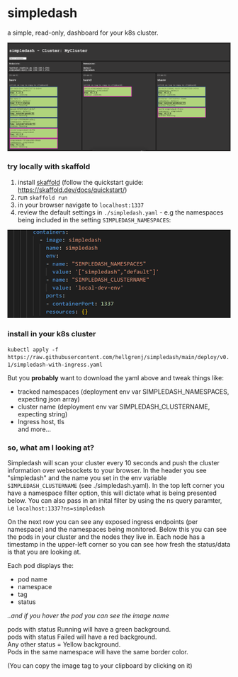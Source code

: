 # simpledash

a simple, read-only, dashboard for your k8s cluster.

![screenshot](screenshot.png)



### try locally with skaffold 
1. install [skaffold](https://skaffold.dev/) (follow the quickstart guide: https://skaffold.dev/docs/quickstart/)
2. run ``skaffold run``  
3. in your browser navigate to ```localhost:1337```
4. review the default settings in ```./simpledash.yaml``` - e.g the namespaces being included in the setting ```SIMPLEDASH_NAMESPACES```:

![settings](settings-screenshot.png)

### install in your k8s cluster
``kubectl apply -f https://raw.githubusercontent.com/hellgrenj/simpledash/main/deploy/v0.1/simpledash-with-ingress.yaml``  

But you **probably** want to download the yaml above and tweak things like: 
* tracked namespaces (deployment env var SIMPLEDASH_NAMESPACES, expecting json array)
*  cluster name (deployment env var SIMPLEDASH_CLUSTERNAME, expecting string)
* Ingress host, tls  
and more...

### so, what am I looking at?

Simpledash will scan your cluster every 10 seconds and push the cluster information over websockets to your browser. In the header you see "simpledash" and the name you set in the env variable ```SIMPLEDASH_CLUSTERNAME``` (see ./simpledash.yaml). In the top left corner you have a namespace filter option, this will dictate what is being presented below. You can also pass in an inital filter by using the ns query paramter, i.e ```localhost:1337?ns=simpledash```  

On the next row you can see any exposed ingress endpoints (per namespace) and the namespaces being monitored. Below this you can see the pods in your cluster and the nodes they live in. Each node has a timestamp in the upper-left corner so you can see how fresh the status/data is that you are looking at.

Each pod displays the:  
- pod name
- namespace
- tag
- status 

*..and if you hover the pod you can see the image name*  

pods with status Running will have a green background.  
pods with status Failed will have a red background.  
Any other status = Yellow background.   
Pods in the same namespace will have the same border color.

(You can copy the image tag to your clipboard by clicking on it)



  
